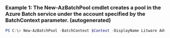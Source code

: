 ### Example 1: The New-AzBatchPool cmdlet creates a pool in the Azure Batch service under the account specified by the BatchContext parameter. (autogenerated)
```powershell
PS C:\> New-AzBatchPool -BatchContext $Context -DisplayName Litware Advanced Reticulator -Id AutoScalePool -StartTask {StartTask} -TargetLowPriorityComputeNodes {TargetLowPriorityComputeNodes} -UserAccount $userAccount -VirtualMachineConfiguration $configuration -VirtualMachineSize STANDARD_D1_V2
```


